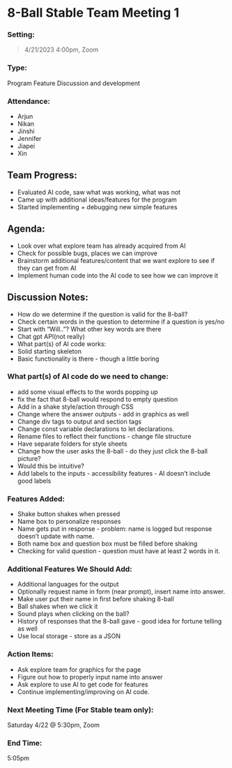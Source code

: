 # 8-Ball Stable Team Meeting 1

### Setting:

> 4/21/2023 4:00pm, Zoom

### Type:

Program Feature Discussion and development

### Attendance:

- Arjun
- Nikan
- Jinshi
- Jennifer
- Jiapei
- Xin

## Team Progress:

- Evaluated AI code, saw what was working, what was not
- Came up with additional ideas/features for the program
- Started implementing + debugging new simple features

## Agenda:

- Look over what explore team has already acquired from AI
- Check for possible bugs, places we can improve
- Brainstorm additional features/content that we want explore to see if they can get from AI
- Implement human code into the AI code to see how we can improve it

## Discussion Notes:

- How do we determine if the question is valid for the 8-ball?
- Check certain words in the question to determine if a question is yes/no
- Start with “Will..”? What other key words are there
- Chat gpt API(not really)
- What part(s) of AI code works:
- Solid starting skeleton
- Basic functionality is there - though a little boring

### What part(s) of AI code do we need to change:

- add some visual effects to the words popping up
- fix the fact that 8-ball would respond to empty question
- Add in a shake style/action through CSS
- Change where the answer outputs - add in graphics as well
- Change div tags to output and section tags
- Change const variable declarations to let declarations.
- Rename files to reflect their functions - change file structure
- Have separate folders for style sheets
- Change how the user asks the 8-ball - do they just click the 8-ball picture?
- Would this be intuitive?
- Add labels to the inputs - accessibility features - AI doesn’t include good labels

### Features Added:

- Shake button shakes when pressed
- Name box to personalize responses
- Name gets put in response - problem: name is logged but response doesn’t update with name.
- Both name box and question box must be filled before shaking
- Checking for valid question - question must have at least 2 words in it.

### Additional Features We Should Add:

- Additional languages for the output
- Optionally request name in form (near prompt), insert name into answer.
- Make user put their name in first before shaking 8-ball
- Ball shakes when we click it
- Sound plays when clicking on the ball?
- History of responses that the 8-ball gave - good idea for fortune telling as well
- Use local storage - store as a JSON

### Action Items:

- Ask explore team for graphics for the page
- Figure out how to properly input name into answer
- Ask explore to use AI to get code for features
- Continue implementing/improving on AI code.

### Next Meeting Time (For Stable team only):

Saturday 4/22 @ 5:30pm, Zoom

### End Time:

5:05pm
